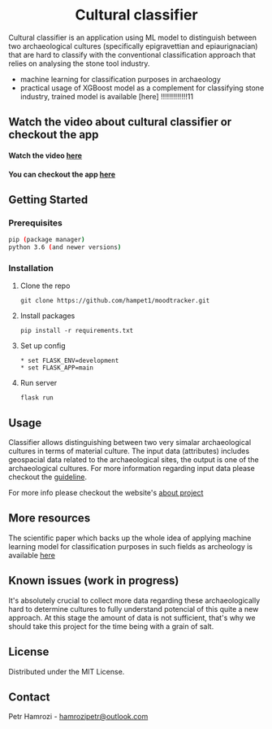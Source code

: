 <h1 align="center"> Cultural classifier </h1>

Cultural classifier is an application using ML model to distinguish between two archaeological cultures (specifically epigravettian and epiaurignacian) that are hard to classify with the conventional classification approach that relies on analysing the stone tool industry.<br>

* machine learning for classification purposes in archaeology
* practical usage of XGBoost  model as a complement for classifying stone industry, trained model is available [here] !!!!!!!!!!!!!11


## Watch the video about cultural classifier or checkout the app

<h4>Watch the video <a href="https://trackmood.herokuapp.com">here</a></h4>
<h4>You can checkout the app <a href="https://cultural-classifier.herokuapp.com/">here</a></h4>


<!-- GETTING STARTED -->
## Getting Started

### Prerequisites

  ```sh
  pip (package manager)
  python 3.6 (and newer versions)
  ```

### Installation


1. Clone the repo
   ```
   git clone https://github.com/hampet1/moodtracker.git
   ```
2. Install packages
   ```
   pip install -r requirements.txt
   ```
3. Set up config
   ```
   * set FLASK_ENV=development
   * set FLASK_APP=main
   ```
4. Run server
   ```
   flask run
   ```  

<!-- USAGE EXAMPLES -->
## Usage

Classifier allows distinguishing between two very simalar archaeological cultures in terms of material culture. The input data (attributes) includes 
geospacial data related to the archaeological sites, the output is one of the archaeological cultures.
For more information regarding input data please checkout the [guideline](https://cultural-classifier.herokuapp.com/guideline).

For more info please checkout the website's [about project](https://cultural-classifier.herokuapp.com/about-project)

## More resources

The scientific paper which backs up the whole idea of applying machine learning model for classification purposes in such fields as archeology is available [here](https://www.sciencedirect.com/science/article/abs/pii/S1040618220303657)  

## Known issues (work in progress)

It's absolutely crucial to collect more data regarding these archaeologically hard to determine cultures to fully understand potencial of this quite a 
new approach. At this stage the amount of data is not sufficient, that's why we should take this project for the time being with a grain of salt. 



<!-- LICENSE -->
## License

Distributed under the MIT License.


<!-- CONTACT -->
## Contact

Petr Hamrozi - hamrozipetr@outlook.com








